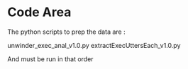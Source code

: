 # Code Area

The python scripts to prep the data are :

unwinder\_exec\_anal\_v1.0.py
extractExecUttersEach\_v1.0.py 

And must be run in that order
